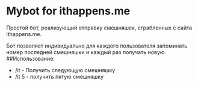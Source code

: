 # Mybot for ithappens.me
Простой бот, реализующий отправку смешняшек, сграбленных с сайта ithappens.me.

Бот позволяет индивидуально для каждого пользователя запоминать номер последней смешняшки и каждый раз получать новую.
##Использование:
 - /it - Получить следующую смешняшку
 - /it 5 - получить пятую смешняшку
